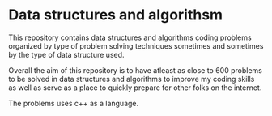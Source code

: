 # Data structures and algorithsm

This repository contains data structures and algorithms coding problems organized by type of problem solving techniques sometimes and sometimes by the type of data structure used.

Overall the aim of this repository is to have atleast as close to 600 problems to be solved in data structures and algorithms to improve my coding skills as well as serve as a place to quickly prepare for other folks on the internet.

The problems uses c++ as a language.
